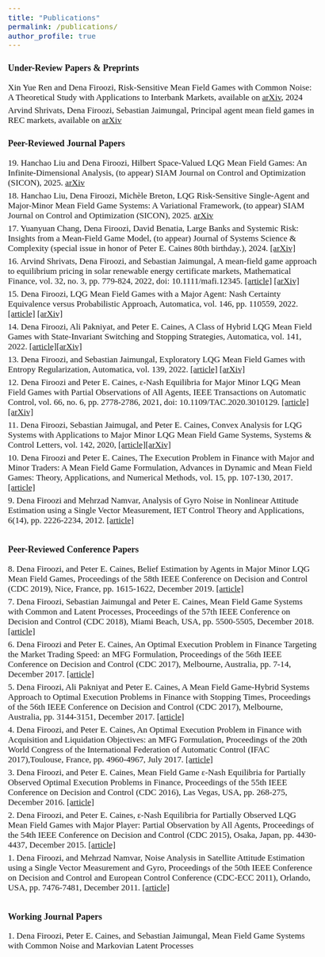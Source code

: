 ```yaml
---
title: "Publications"
permalink: /publications/
author_profile: true
---
```

<head>
  <!-- Global site tag (gtag.js) - Google Analytics -->
<script async src="https://www.googletagmanager.com/gtag/js?id=G-10M5NMRXL0"></script>
<script>
  window.dataLayer = window.dataLayer || [];
  function gtag(){dataLayer.push(arguments);}
  gtag('js', new Date());

  gtag('config', 'G-10M5NMRXL0');
</script>
</head>

<style type="text/css">
  div {
  text-align: justify;
  text-justify: inter-word;
}
  body{
  font-size: 13pt;
  font-family: times, serif;
}
</style>

<body>
<p style="margin-bottom:0.7cm;">    </p>
<b> <font size="+1.5"> Under-Review Papers & Preprints  </font></b>
<p style="margin-bottom:0.5cm;">    </p>

<p> Xin Yue Ren and Dena Firoozi, Risk-Sensitive Mean Field Games with Common Noise: A Theoretical Study with Applications to Interbank Markets, available on <a href="https://arxiv.org/abs/2403.03915"> arXiv</a>, 2024</p>
<p style="margin-bottom:-0.3cm;">    </p>

<p> Arvind Shrivats, Dena Firoozi, Sebastian Jaimungal, Principal agent mean field games in REC markets, available on <a href="https://arxiv.org/abs/2112.11963"> arXiv</a> </p>
<p style="margin-bottom:-0.3cm;">    </p>

<p style="margin-bottom:1cm;">    </p>
<b> <font size="+1.5"> Peer-Reviewed Journal Papers  </font></b>
<p style="margin-bottom:0.5cm;">    </p>

<p> 19. Hanchao Liu and Dena Firoozi, Hilbert Space-Valued LQG Mean Field Games: An Infinite-Dimensional Analysis, (to appear) SIAM Journal on Control and Optimization (SICON), 2025. <a href="https://arxiv.org/abs/2403.01012"> arXiv</a> </p>
<p style="margin-bottom:-0.3cm;">    </p>

<p> 18. Hanchao Liu, Dena Firoozi, Michèle Breton, LQG Risk-Sensitive Single-Agent and Major-Minor Mean Field Game Systems: A Variational Framework, (to appear) SIAM Journal on Control and Optimization (SICON), 2025. <a href="https://arxiv.org/abs/2305.15364"> arXiv</a></p>
<p style="margin-bottom:-0.3cm;">    </p>

<p> 17. Yuanyuan Chang, Dena Firoozi, David Benatia, Large Banks and Systemic Risk: Insights from a Mean-Field Game Model, (to appear) Journal of Systems Science & Complexity (special issue in honor of Peter E. Caines 80th birthday.), 2024. <a href="https://arxiv.org/abs/2305.17830">[arXiv]</a></p>
<p style="margin-bottom:-0.3cm;">    </p>

<p> 16. Arvind Shrivats, Dena Firoozi, and Sebastian Jaimungal, A mean-field game approach to equilibrium pricing in solar renewable energy certificate markets, Mathematical Finance, vol. 32, no. 3, pp. 779-824, 2022, doi: 10.1111/mafi.12345. <a href="http://doi.org/10.1111/mafi.12345">[article]</a> <a href="https://arxiv.org/abs/2003.04938">[arXiv]</a></p>
<p style="margin-bottom:-0.3cm;">  </p>
  
<p> 15. Dena Firoozi, LQG Mean Field Games with a Major Agent: Nash Certainty Equivalence versus Probabilistic Approach, Automatica, vol. 146, pp. 110559, 2022. <a href="https://www.sciencedirect.com/science/article/abs/pii/S0005109822004204">[article]</a> <a href="https://arxiv.org/abs/2012.04866">[arXiv]</a> </p>
<p style="margin-bottom:-0.3cm;">    </p>

  
<p> 14. Dena Firoozi, Ali Pakniyat, and Peter E. Caines, A Class of Hybrid LQG Mean Field Games with State-Invariant Switching and Stopping Strategies, Automatica, vol. 141, 2022.  <a href="https://doi.org/10.1016/j.automatica.2022.110244">[article]</a><a href="https://arxiv.org/abs/1810.02920">[arXiv]</a></p>
<p style="margin-bottom:-0.3cm;">    </p>

 <p> 13. Dena Firoozi, and Sebastian Jaimungal, Exploratory LQG Mean Field Games with Entropy Regularization, Automatica, vol. 139, 2022. <a href="https://www.sciencedirect.com/science/article/pii/S000510982200022X?dgcid=author">[article]</a> <a href="https://arxiv.org/abs/2011.12946">[arXiv]</a></p>
<p style="margin-bottom:-0.3cm;"> </p>
  
<p> 12. Dena Firoozi and Peter E. Caines,	&epsilon;-Nash Equilibria for Major Minor LQG Mean Field Games with Partial Observations of All Agents, IEEE Transactions on Automatic Control, vol. 66, no. 6, pp. 2778-2786, 2021, doi: 10.1109/TAC.2020.3010129. <a href="https://ieeexplore.ieee.org/document/9143406">[article]</a><a href="https://arxiv.org/abs/1810.04369">[arXiv]</a></p>
<p style="margin-bottom:-0.3cm;">    </p>

<p> 11. Dena Firoozi, Sebastian Jaimugal, and Peter E. Caines, Convex Analysis for LQG Systems with Applications to Major Minor LQG Mean Field Game Systems, Systems & Control Letters, vol. 142, 2020,
<a href="https://www.sciencedirect.com/science/article/pii/S0167691120301158">[article]</a><a href="https://arxiv.org/abs/1810.07551">[arXiv]</a>
</p>
<p style="margin-bottom:-0.3cm;">    </p>

<p> 10. Dena Firoozi and Peter E. Caines, The Execution Problem in Finance with Major and Minor Traders: A Mean Field Game Formulation, Advances in Dynamic and Mean Field Games: Theory, Applications, and Numerical Methods, vol. 15, pp. 107-130, 2017. <a href="https://link.springer.com/chapter/10.1007/978-3-319-70619-1_5">[article]</a> </p>
<p style="margin-bottom:-0.3cm;">    </p>

<p> 9. Dena Firoozi and Mehrzad Namvar, Analysis of Gyro Noise in Nonlinear Attitude Estimation using a Single Vector Measurement, IET Control Theory and Applications, 6(14), pp. 2226-2234, 2012. <a href="https://ieeexplore.ieee.org/document/6401234">[article]</a></p>
  
<p style="margin-bottom:1cm;"> </p>
<b> <font size="+1.5"> Peer-Reviewed Conference Papers </font></b>
<p style="margin-bottom:0.5cm;">    </p>

<p> 8. Dena Firoozi, and Peter E. Caines, Belief Estimation by Agents in Major Minor LQG Mean Field Games, Proceedings of the 58th IEEE Conference on Decision and Control (CDC 2019), Nice, France, pp. 1615-1622, December 2019. <a href="https://ieeexplore.ieee.org/document/9029322">[article]</a></p>
<p style="margin-bottom:-0.3cm;">    </p>

<p> 7. Dena Firoozi, Sebastian Jaimungal and Peter E. Caines, Mean Field Game Systems with Common and Latent Processes, Proceedings of the 57th IEEE Conference on Decision and Control (CDC 2018), Miami Beach, USA, pp. 5500-5505, December 2018. <a href="https://ieeexplore.ieee.org/document/8619499">[article]</a></p>
<p style="margin-bottom:-0.3cm;">    </p>

<p> 6. Dena Firoozi and Peter E. Caines, An Optimal Execution Problem in Finance Targeting the Market Trading Speed: an MFG Formulation, Proceedings of the 56th IEEE Conference on Decision and Control (CDC 2017), Melbourne, Australia, pp. 7-14, December 2017. <a href="https://ieeexplore.ieee.org/document/8263635">[article]</a></p>
<p style="margin-bottom:-0.3cm;">    </p>

<p> 5. Dena Firoozi, Ali Pakniyat and Peter E. Caines, A Mean Field Game-Hybrid Systems Approach to Optimal Execution Problems in Finance with Stopping Times, Proceedings of the 56th IEEE Conference on Decision and Control (CDC 2017), Melbourne, Australia, pp. 3144-3151, December 2017. <a href="https://ieeexplore.ieee.org/document/8264119">[article]</a></p>
<p style="margin-bottom:-0.3cm;">    </p>

<p> 4. Dena Firoozi, and Peter E. Caines, An Optimal Execution Problem in Finance with Acquisition and Liquidation Objectives: an MFG Formulation, Proceedings of the 20th World Congress of the International Federation of Automatic Control (IFAC 2017),Toulouse, France, pp. 4960-4967, July 2017. <a href="https://www.sciencedirect.com/science/article/pii/S2405896317312089">[article]</a></p>
<p style="margin-bottom:-0.3cm;">    </p>

<p> 3. Dena Firoozi, and Peter E. Caines, Mean Field Game &epsilon;-Nash Equilibria for Partially Observed Optimal Execution Problems in Finance, Proceedings of the 55th IEEE Conference on Decision and Control (CDC 2016), Las Vegas, USA, pp. 268-275, December 2016. <a href="https://ieeexplore.ieee.org/document/7798281">[article]</a></p>
<p style="margin-bottom:-0.3cm;">    </p>

<p> 2. Dena Firoozi, and Peter E. Caines, &epsilon;-Nash Equilibria for Partially Observed LQG Mean Field Games with Major Player: Partial Observation by All Agents, Proceedings of the 54th IEEE Conference on Decision and Control (CDC 2015), Osaka, Japan, pp. 4430-4437, December 2015. <a href="https://ieeexplore.ieee.org/document/7402911">[article]</a></p>
<p style="margin-bottom:-0.3cm;">    </p>

<p> 1. Dena Firoozi, and Mehrzad Namvar, Noise Analysis in Satellite Attitude Estimation using a Single Vector Measurement and Gyro, Proceedings of the 50th IEEE Conference on Decision and Control and European Control Conference (CDC-ECC 2011), Orlando, USA, pp. 7476-7481, December 2011. <a href="https://ieeexplore.ieee.org/document/6161187">[article]</a></p>

</body>

<p style="margin-bottom:1cm;">    </p>
<b> <font size="+1.5"> Working Journal Papers  </font></b>
<p style="margin-bottom:0.5cm;">    </p>
  
<p> 1. Dena Firoozi, Peter E. Caines, and Sebastian Jaimungal, Mean Field Game Systems with Common Noise and Markovian Latent Processes </p>
